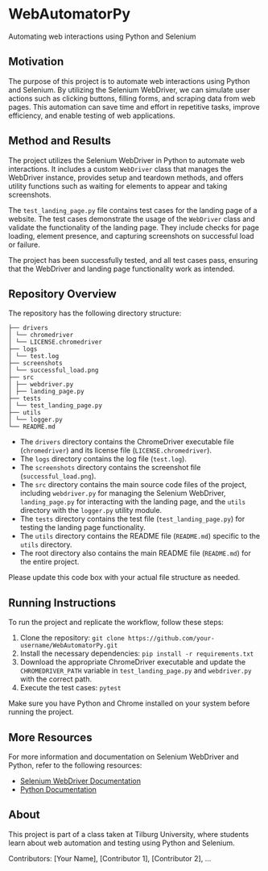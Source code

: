 # WebAutomatorPy

Automating web interactions using Python and Selenium

## Motivation

The purpose of this project is to automate web interactions using Python and Selenium. By utilizing the Selenium WebDriver, we can simulate user actions such as clicking buttons, filling forms, and scraping data from web pages. This automation can save time and effort in repetitive tasks, improve efficiency, and enable testing of web applications.

## Method and Results

The project utilizes the Selenium WebDriver in Python to automate web interactions. It includes a custom `WebDriver` class that manages the WebDriver instance, provides setup and teardown methods, and offers utility functions such as waiting for elements to appear and taking screenshots.

The `test_landing_page.py` file contains test cases for the landing page of a website. The test cases demonstrate the usage of the `WebDriver` class and validate the functionality of the landing page. They include checks for page loading, element presence, and capturing screenshots on successful load or failure.

The project has been successfully tested, and all test cases pass, ensuring that the WebDriver and landing page functionality work as intended.

## Repository Overview

The repository has the following directory structure:

```
├── drivers
│ └── chromedriver
│ └── LICENSE.chromedriver
├── logs
│ └── test.log
├── screenshots
│ └── successful_load.png
├── src
│ ├── webdriver.py
│ ├── landing_page.py
├── tests
│ └── test_landing_page.py
├── utils
│ └── logger.py
└── README.md
```

- The `drivers` directory contains the ChromeDriver executable file (`chromedriver`) and its license file (`LICENSE.chromedriver`).
- The `logs` directory contains the log file (`test.log`).
- The `screenshots` directory contains the screenshot file (`successful_load.png`).
- The `src` directory contains the main source code files of the project, including `webdriver.py` for managing the Selenium WebDriver, `landing_page.py` for interacting with the landing page, and the `utils` directory with the `logger.py` utility module.
- The `tests` directory contains the test file (`test_landing_page.py`) for testing the landing page functionality.
- The `utils` directory contains the README file (`README.md`) specific to the `utils` directory.
- The root directory also contains the main README file (`README.md`) for the entire project.

Please update this code box with your actual file structure as needed.

## Running Instructions

To run the project and replicate the workflow, follow these steps:

1. Clone the repository: `git clone https://github.com/your-username/WebAutomatorPy.git`
2. Install the necessary dependencies: `pip install -r requirements.txt`
3. Download the appropriate ChromeDriver executable and update the `CHROMEDRIVER_PATH` variable in `test_landing_page.py` and `webdriver.py` with the correct path.
4. Execute the test cases: `pytest`

Make sure you have Python and Chrome installed on your system before running the project.

## More Resources

For more information and documentation on Selenium WebDriver and Python, refer to the following resources:

- [Selenium WebDriver Documentation](https://www.selenium.dev/documentation/en/webdriver/)
- [Python Documentation](https://docs.python.org/)

## About

This project is part of a class taken at Tilburg University, where students learn about web automation and testing using Python and Selenium.

Contributors: [Your Name], [Contributor 1], [Contributor 2], ...

